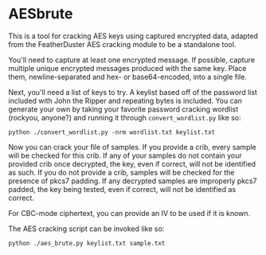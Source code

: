 # AESbrute

This is a tool for cracking AES keys using captured encrypted data, adapted from the FeatherDuster AES cracking module to be a standalone tool.

You'll need to capture at least one encrypted message. If possible, capture multiple unique encrypted messages produced with the same key. Place them, newline-separated and hex- or base64-encoded, into a single file.

Next, you'll need a list of keys to try. A keylist based off of the password list included with John the Ripper and repeating bytes is included. You can generate your own by taking your favorite password cracking wordlist (rockyou, anyone?) and running it through `convert_wordlist.py` like so:

`python ./convert_wordlist.py -nrm wordlist.txt keylist.txt`

Now you can crack your file of samples. If you provide a crib, every sample will be checked for this crib. If any of your samples do not contain your provided crib once decrypted, the key, even if correct, will not be identified as such. If you do not provide a crib, samples will be checked for the presence of pkcs7 padding. If any decrypted samples are improperly pkcs7 padded, the key being tested, even if correct, will not be identified as correct.

For CBC-mode ciphertext, you can provide an IV to be used if it is known.

The AES cracking script can be invoked like so:

`python ./aes_brute.py keylist.txt sample.txt`
